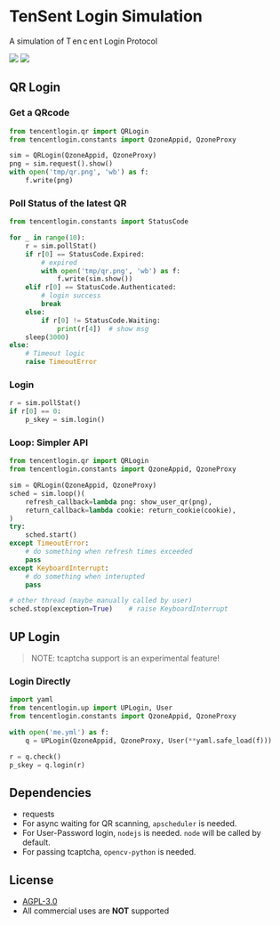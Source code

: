 # TenSent Login Simulation

A simulation of T&thinsp;en&thinsp;c&thinsp;en&thinsp;t Login Protocol

<div style="text-align:left">

<img src="https://img.shields.io/badge/python-3.8%2F3.9-blue">

<a href="https://github.com/JamzumSum/QQQR/actions/workflows/python-app.yml">
<img src="https://img.shields.io/github/workflow/status/JamzumSum/QQQR/Python%20application?logo=github">
</img>
</a>

</div>

## QR Login

### Get a QRcode

~~~ python
from tencentlogin.qr import QRLogin
from tencentlogin.constants import QzoneAppid, QzoneProxy

sim = QRLogin(QzoneAppid, QzoneProxy)
png = sim.request().show()
with open('tmp/qr.png', 'wb') as f:
    f.write(png)
~~~

### Poll Status of the latest QR

~~~ python
from tencentlogin.constants import StatusCode

for _ in range(10):
    r = sim.pollStat()
    if r[0] == StatusCode.Expired: 
        # expired
        with open('tmp/qr.png', 'wb') as f: 
            f.write(sim.show())
    elif r[0] == StatusCode.Authenticated: 
        # login success
        break   
    else: 
        if r[0] != StatusCode.Waiting: 
            print(r[4])  # show msg
    sleep(3000)
else:
    # Timeout logic
    raise TimeoutError
~~~

### Login

~~~ python
r = sim.pollStat()
if r[0] == 0:
    p_skey = sim.login()
~~~

### Loop: Simpler API

~~~ python
from tencentlogin.qr import QRLogin
from tencentlogin.constants import QzoneAppid, QzoneProxy

sim = QRLogin(QzoneAppid, QzoneProxy)
sched = sim.loop()(
    refresh_callback=lambda png: show_user_qr(png),
    return_callback=lambda cookie: return_cookie(cookie),
)
try:
    sched.start()
except TimeoutError:
    # do something when refresh times exceeded
    pass
except KeyboardInterrupt:
    # do something when interupted
    pass
~~~

~~~ python
# other thread (maybe manually called by user)
sched.stop(exception=True)    # raise KeyboardInterrupt
~~~

## UP Login

> NOTE: tcaptcha support is an experimental feature!

### Login Directly

~~~ python
import yaml
from tencentlogin.up import UPLogin, User
from tencentlogin.constants import QzoneAppid, QzoneProxy

with open('me.yml') as f:
    q = UPLogin(QzoneAppid, QzoneProxy, User(**yaml.safe_load(f)))

r = q.check()
p_skey = q.login(r)
~~~

## Dependencies

- requests
- For async waiting for QR scanning, `apscheduler` is needed. 
- For User-Password login, `nodejs` is needed. `node` will be called by default.
- For passing tcaptcha, `opencv-python` is needed.

## License

- [AGPL-3.0](https://github.com/JamzumSum/QQQR/blob/master/LICENCE)
- All commercial uses are __NOT__ supported
